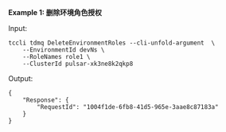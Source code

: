 **Example 1: 删除环境角色授权**



Input: 

```
tccli tdmq DeleteEnvironmentRoles --cli-unfold-argument  \
    --EnvironmentId devNs \
    --RoleNames role1 \
    --ClusterId pulsar-xk3ne8k2qkp8
```

Output: 
```
{
    "Response": {
        "RequestId": "1004f1de-6fb8-41d5-965e-3aae8c87183a"
    }
}
```


